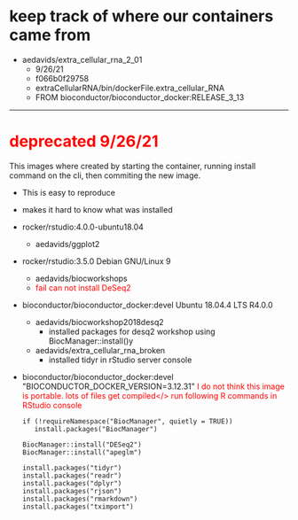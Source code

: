 # keep track of where our containers came from


- aedavids/extra_cellular_rna_2_01
  - 9/26/21
  - f066b0f29758
  - extraCellularRNA/bin/dockerFile.extra_cellular_RNA
  - FROM bioconductor/bioconductor_docker:RELEASE_3_13


*** 
# <span style="color:red">deprecated 9/26/21
This images where created by starting the container, running install 
command on the cli, then commiting the new image. 

- This is easy to reproduce
- makes it hard to know what was installed

- rocker/rstudio:4.0.0-ubuntu18.04
    + aedavids/ggplot2
    
- rocker/rstudio:3.5.0 Debian GNU/Linux 9
    + aedavids/biocworkshops
    + <span style="color:red">fail can not install DeSeq2</span>
   
- bioconductor/bioconductor_docker:devel Ubuntu 18.04.4 LTS R4.0.0
    + aedavids/biocworkshop2018desq2
        * installed packages for desq2 workshop using BiocManager::install()y
    +  aedavids/extra_cellular_rna_broken
       * installed tidyr in rStudio server console

-  bioconductor/bioconductor_docker:devel "BIOCONDUCTOR_DOCKER_VERSION=3.12.31"
   <span style="color:red">I do not think this image is portable. lots of files get compiled</>
    run following R commands in RStudio console
    ```
    if (!requireNamespace("BiocManager", quietly = TRUE))
       install.packages("BiocManager")

    BiocManager::install("DESeq2")
    BiocManager::install("apeglm")
    
    install.packages("tidyr")
    install.packages("readr")
    install.packages("dplyr")
    install.packages("rjson")
    install.packages("rmarkdown")
    install.packages("tximport")
    ```
